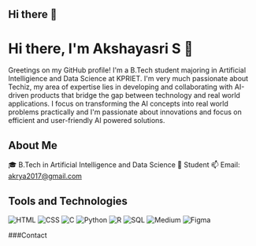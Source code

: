 ## Hi there 👋

# Hi there, I'm Akshayasri S 👋
Greetings on my GitHub profile! I'm a B.Tech student majoring in Artificial Intelligience and Data Science at KPRIET. I'm very much passionate about Techiz, my area of expertise lies in developing and collaborating with AI-driven products that bridge the gap between technology and real world applications. I focus on transforming the AI concepts into real world problems practically and I'm passionate about innovations and focus on efficient and user-friendly AI powered solutions.

## About Me
🎓 B.Tech in Artificial Intelligence and Data Science
💼 Student
 📫 Email: akrya2017@gmail.com
 
 ## Tools and Technologies
 ![HTML](https://img.shields.io/badge/HTML5-E34F26?style=flat&logo=html5&logoColor=white)
![CSS](https://img.shields.io/badge/CSS3-1572B6?style=flat&logo=css3&logoColor=white)
![C](https://img.shields.io/badge/C-00599C?style=flat&logo=c&logoColor=white)
![Python](https://img.shields.io/badge/Python-3776AB?style=flat&logo=python&logoColor=white)
![R](https://img.shields.io/badge/R-276DC3?style=flat&logo=r&logoColor=white)
![SQL](https://img.shields.io/badge/SQL-4479A1?style=flat&logo=postgresql&logoColor=white)
![Medium](https://img.shields.io/badge/Medium-12100E?style=flat&logo=medium&logoColor=white)
![Figma](https://img.shields.io/badge/Figma-F24E1E?style=flat&logo=figma&logoColor=white)


###Contact 


